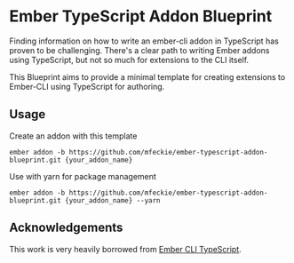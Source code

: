 # Ember TypeScript Addon Blueprint

Finding information on how to write an ember-cli addon in TypeScript has proven to be challenging. There's a clear path to writing Ember addons using TypeScript, but not so much for extensions to the CLI itself.

This Blueprint aims to provide a minimal template for creating extensions to Ember-CLI using TypeScript for authoring.

## Usage

Create an addon with this template

`ember addon -b https://github.com/mfeckie/ember-typescript-addon-blueprint.git {your_addon_name}`

Use with yarn for package management

`ember addon -b https://github.com/mfeckie/ember-typescript-addon-blueprint.git {your_addon_name} --yarn`

## Acknowledgements

This work is very heavily borrowed from [Ember CLI TypeScript](https://github.com/typed-ember/ember-cli-typescript).  